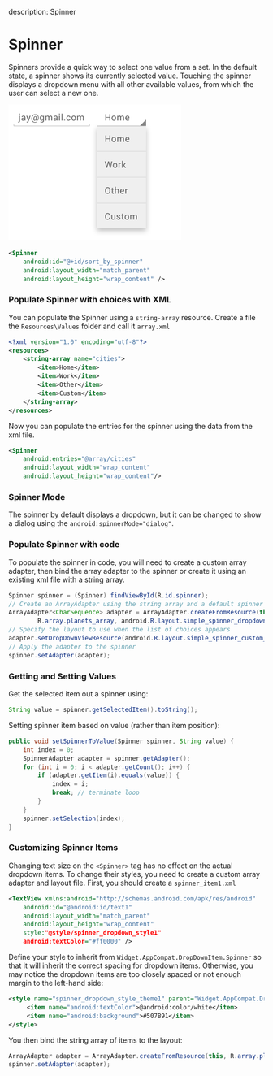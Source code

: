 description: Spinner

# Spinner

Spinners provide a quick way to select one value from a set. In the default state, a spinner shows its currently selected value. Touching the spinner displays a dropdown menu with all other available values, from which the user can select a new one.

![Spinner](../images/spinner.png)

```xml
<Spinner
    android:id="@+id/sort_by_spinner"
    android:layout_width="match_parent"
    android:layout_height="wrap_content" />
```

### Populate Spinner with choices with XML
You can populate the Spinner using a `string-array` resource. Create a file the `Resources\Values` folder and call it `array.xml`

```xml
<?xml version="1.0" encoding="utf-8"?>
<resources>
    <string-array name="cities">
        <item>Home</item>
        <item>Work</item>
        <item>Other</item>
        <item>Custom</item>
    </string-array>
</resources>
```


Now you can populate the entries for the spinner using the data from the xml file.

```xml
<Spinner
    android:entries="@array/cities"
    android:layout_width="wrap_content"
    android:layout_height="wrap_content"/>
```

### Spinner Mode
The spinner by default displays a dropdown, but it can be changed to show a dialog using the `android:spinnerMode="dialog"`.


### Populate Spinner with code

To populate the spinner in code, you will need to create a custom array adapter, then bind the array adapter to the spinner or create it using an existing xml file with a string array.

```java
Spinner spinner = (Spinner) findViewById(R.id.spinner);
// Create an ArrayAdapter using the string array and a default spinner layout
ArrayAdapter<CharSequence> adapter = ArrayAdapter.createFromResource(this,
        R.array.planets_array, android.R.layout.simple_spinner_dropdown_item);
// Specify the layout to use when the list of choices appears
adapter.setDropDownViewResource(android.R.layout.simple_spinner_custom_layout);
// Apply the adapter to the spinner
spinner.setAdapter(adapter);
```


### Getting and Setting Values

Get the selected item out a spinner using:

```java
String value = spinner.getSelectedItem().toString();
```

Setting spinner item based on value (rather than item position):

```java
public void setSpinnerToValue(Spinner spinner, String value) {
	int index = 0;
	SpinnerAdapter adapter = spinner.getAdapter();
	for (int i = 0; i < adapter.getCount(); i++) {
		if (adapter.getItem(i).equals(value)) {
			index = i;
			break; // terminate loop
		}
	}
	spinner.setSelection(index);
}
```

### Customizing Spinner Items

Changing text size on the `<Spinner>` tag has no effect on the actual dropdown items. To change their styles, you need to create a custom array adapter and layout file. First, you should create a `spinner_item1.xml`

```xml
<TextView xmlns:android="http://schemas.android.com/apk/res/android"
    android:id="@android:id/text1"
    android:layout_width="match_parent"
    android:layout_height="wrap_content"
    style:"@style/spinner_dropdown_style1"
    android:textColor="#ff0000" />
```

Define your style to inherit from `Widget.AppCompat.DropDownItem.Spinner` so that it will inherit the correct spacing for dropdown items. Otherwise, you may notice the dropdown items are too closely spaced or not enough margin to the left-hand side:

```xml
<style name="spinner_dropdown_style_theme1" parent="Widget.AppCompat.DropDownItem.Spinner">
     <item name="android:textColor">@android:color/white</item>
     <item name="android:background">#507B91</item>
</style>
```

You then bind the string array of items to the layout:

```java
ArrayAdapter adapter = ArrayAdapter.createFromResource(this, R.array.planets_array, R.layout.spinner_item);
spinner.setAdapter(adapter);
```
